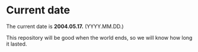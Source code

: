 # Current date

The current date is **2004.05.17.** (YYYY.MM.DD.)

This repository will be good when the world ends, so we will know how long it lasted.